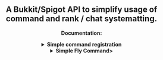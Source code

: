 <h2 align="center">
<br>
  <br>
    <br>
  A Bukkit/Spigot API to simplify usage of command and rank / chat systematting.
  <br>
</h2>

<div align="center">

**Documentation:**
<details>
	<summary><b>Simple command registration</b></summary>
  
```java
public void registerCommands() {
    new CommandManager(this);
    new FlyCommand();
}
```
</details>
<details>
	<summary><b>Simple Fly Command></summary>
  
```java
public class FlyCommand extends BaseCommand {

	@Command(name = "fly", permission = "zapi.fly")
	@Override
	public void onCommand(CommandArgs commandArgs) {
		Player player = commandArgs.getPlayer();

			if (player.getAllowFlight()) {
				player.setAllowFlight(false);
				player.setFlying(false);
				player.updateInventory();
				player.sendMessage(CC.RED + "You are no longer flying.");
			} else {
				player.setAllowFlight(true);
				player.setFlying(true);
				player.updateInventory();
				player.sendMessage(CC.GREEN + "You are now flying.");
			}
		}
	}
}
```
</details>

